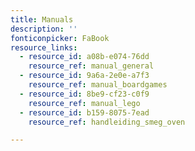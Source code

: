 ```yaml
---
title: Manuals
description: ''
fonticonpicker: FaBook
resource_links:
  - resource_id: a08b-e074-76dd
    resource_ref: manual_general
  - resource_id: 9a6a-2e0e-a7f3
    resource_ref: manual_boardgames
  - resource_id: 8be9-cf23-c0f9
    resource_ref: manual_lego
  - resource_id: b159-8075-7ead
    resource_ref: handleiding_smeg_oven

---
```








